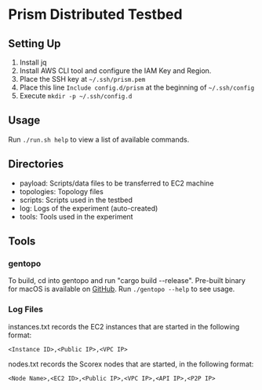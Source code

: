 # Prism Distributed Testbed

## Setting Up

1. Install jq
2. Install AWS CLI tool and configure the IAM Key and Region.
3. Place the SSH key at `~/.ssh/prism.pem`
4. Place this line `Include config.d/prism` at the beginning of `~/.ssh/config`
5. Execute `mkdir -p ~/.ssh/config.d`

## Usage

Run `./run.sh help` to view a list of available commands.


## Directories

- payload: Scripts/data files to be transferred to EC2 machine
- topologies: Topology files
- scripts: Scripts used in the testbed
- log: Logs of the experiment (auto-created)
- tools: Tools used in the experiment


## Tools

### gentopo

To build, cd into gentopo and run "cargo build --release". Pre-built binary
for macOS is available on [GitHub](https://github.com/yangl1996/prism-testbed/releases/download/gentopo/gentopo-bin). Run `./gentopo --help` to see usage.


### Log Files

instances.txt records the EC2 instances that are started in the following
format:

```
<Instance ID>,<Public IP>,<VPC IP>
```

nodes.txt records the Scorex nodes that are started, in the following format:

```
<Node Name>,<EC2 ID>,<Public IP>,<VPC IP>,<API IP>,<P2P IP>
```

